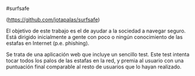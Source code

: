 #surfsafe

(https://github.com/jotapalas/surfsafe)

El objetivo de este trabajo es el de ayudar a la sociedad a navegar seguro. Está dirigido inicialmente a gente con poco o ningún conocimiento de las estafas en Internet (p.e. phishing).

Se trata de una aplicación web que incluye un sencillo test. Este test intenta tocar todos los palos de las estafas en la red, y premia al usuario con una puntuación final comparable al resto de usuarios que lo hayan realizado.
